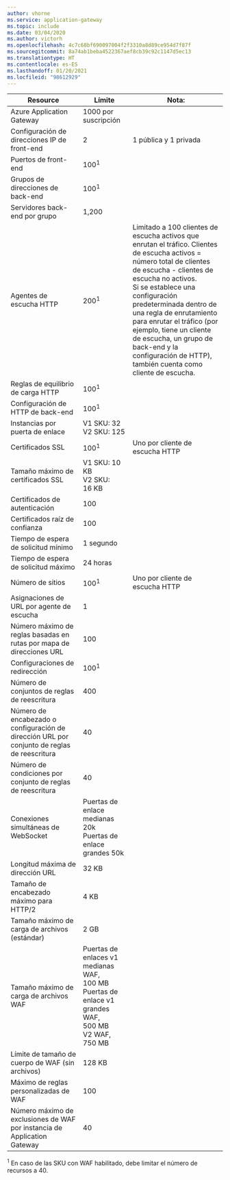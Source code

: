 ```yaml
---
author: vhorne
ms.service: application-gateway
ms.topic: include
ms.date: 03/04/2020
ms.author: victorh
ms.openlocfilehash: 4c7c68bf690097004f2f3310a8d89ce954d7f87f
ms.sourcegitcommit: 8a74ab1beba4522367aef8cb39c92c1147d5ec13
ms.translationtype: HT
ms.contentlocale: es-ES
ms.lasthandoff: 01/20/2021
ms.locfileid: "98612929"
---
```

| Resource | Límite | Nota: |
| --- | --- | --- |
| Azure Application Gateway |1000 por suscripción | |
| Configuración de direcciones IP de front-end |2 |1 pública y 1 privada |
| Puertos de front-end |100<sup>1</sup> | |
| Grupos de direcciones de back-end |100<sup>1</sup> | |
| Servidores back-end por grupo |1,200 | |
| Agentes de escucha HTTP |200<sup>1</sup> |Limitado a 100 clientes de escucha activos que enrutan el tráfico. Clientes de escucha activos = número total de clientes de escucha - clientes de escucha no activos.<br>Si se establece una configuración predeterminada dentro de una regla de enrutamiento para enrutar el tráfico (por ejemplo, tiene un cliente de escucha, un grupo de back-end y la configuración de HTTP), también cuenta como cliente de escucha.|
| Reglas de equilibrio de carga HTTP |100<sup>1</sup> | |
| Configuración de HTTP de back-end |100<sup>1</sup> | |
| Instancias por puerta de enlace |V1 SKU: 32<br>V2 SKU: 125 | |
| Certificados SSL |100<sup>1</sup> |Uno por cliente de escucha HTTP |
| Tamaño máximo de certificados SSL |V1 SKU: 10 KB<br>V2 SKU: 16 KB| |
| Certificados de autenticación |100 | |
| Certificados raíz de confianza |100 | |
| Tiempo de espera de solicitud mínimo |1 segundo | |
| Tiempo de espera de solicitud máximo |24 horas | |
| Número de sitios |100<sup>1</sup> |Uno por cliente de escucha HTTP |
| Asignaciones de URL por agente de escucha |1 | |
| Número máximo de reglas basadas en rutas por mapa de direcciones URL|100||
| Configuraciones de redirección |100<sup>1</sup>| |
| Número de conjuntos de reglas de reescritura |400| |
| Número de encabezado o configuración de dirección URL por conjunto de reglas de reescritura|40| |
| Número de condiciones por conjunto de reglas de reescritura|40| |
| Conexiones simultáneas de WebSocket |Puertas de enlace medianas 20k<br> Puertas de enlace grandes 50k| |
| Longitud máxima de dirección URL|32 KB| |
| Tamaño de encabezado máximo para HTTP/2 |4 KB| |
| Tamaño máximo de carga de archivos (estándar) |2 GB | |
| Tamaño máximo de carga de archivos WAF |Puertas de enlaces v1 medianas WAF, 100 MB<br>Puertas de enlace v1 grandes WAF, 500 MB<br>V2 WAF, 750 MB| |
| Límite de tamaño de cuerpo de WAF (sin archivos)|128 KB||
| Máximo de reglas personalizadas de WAF|100||
| Número máximo de exclusiones de WAF por instancia de Application Gateway|40||

<sup>1</sup> En caso de las SKU con WAF habilitado, debe limitar el número de recursos a 40.
